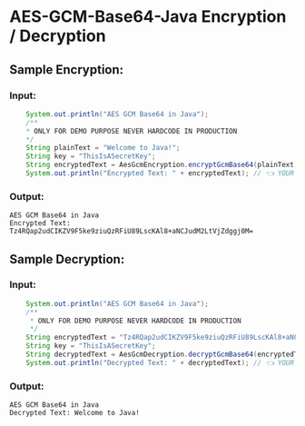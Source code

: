 # AES-GCM-Base64-Java Encryption / Decryption

## Sample Encryption:

### Input:

```Java
    System.out.println("AES GCM Base64 in Java");
    /**
    * ONLY FOR DEMO PURPOSE NEVER HARDCODE IN PRODUCTION
    */
    String plainText = "Welcome to Java!";
    String key = "ThisIsASecretKey";
    String encryptedText = AesGcmEncryption.encryptGcmBase64(plainText, key);
    System.out.println("Encrypted Text: " + encryptedText); // 👈 YOUR ENCRYPTED VALUE HERE
```

### Output:

```
AES GCM Base64 in Java
Encrypted Text: Tz4RQap2udCIKZV9F5ke9ziuQzRFiU89LscKAl8+aNCJudM2LtVjZdggj0M=
```

## Sample Decryption:

### Input:

```Java
    System.out.println("AES GCM Base64 in Java");
    /**
     * ONLY FOR DEMO PURPOSE NEVER HARDCODE IN PRODUCTION
     */
    String encryptedText = "Tz4RQap2udCIKZV9F5ke9ziuQzRFiU89LscKAl8+aNCJudM2LtVjZdggj0M=";
    String key = "ThisIsASecretKey";
    String decryptedText = AesGcmDecryption.decryptGcmBase64(encryptedText, key);
    System.out.println("Decrypted Text: " + decryptedText); // 👈 YOUR DECRYPTED VALUE HERE
```

### Output:

```
AES GCM Base64 in Java
Decrypted Text: Welcome to Java!
```
